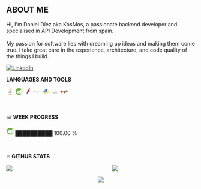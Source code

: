 

## ABOUT ME

Hi, I'm Daniel Díez aka KosMos, a passionate backend developer and specialised in API Development from spain. 
</br></br>
My passion for software lies with dreaming up ideas and making them come true. I take great care in the experience, architecture, and code quality of the things I build.

  <a href="https://www.linkedin.com/in/daniel-d%C3%ADez-miguel-644503207/"><img width="32px" alt="LinkedIn" title="LinkedIn" src="https://raw.githubusercontent.com/peterthehan/peterthehan/master/assets/linkedin.svg"/></a>
<!-- <a href="https://www.linkedin.com/in/daniel-d%C3%ADez-miguel-644503207/"/>SOCIAL MEDIA
  <img align="left" height="20" src="https://raw.githubusercontent.com/peterthehan/peterthehan/master/assets/linkedin.svg"/>
 </br></br> -->

**LANGUAGES AND TOOLS**

<code><img height="20" src="https://raw.githubusercontent.com/github/explore/80688e429a7d4ef2fca1e82350fe8e3517d3494d/topics/java/java.png"></code>
<code><img height="20" src="https://raw.githubusercontent.com/github/explore/80688e429a7d4ef2fca1e82350fe8e3517d3494d/topics/spring-boot/spring-boot.png"></code>
<code><img height="20" src="https://raw.githubusercontent.com/github/explore/80688e429a7d4ef2fca1e82350fe8e3517d3494d/topics/maven/maven.png"></code>
<code><img height="20" src="https://raw.githubusercontent.com/github/explore/80688e429a7d4ef2fca1e82350fe8e3517d3494d/topics/mongodb/mongodb.png"></code>
<code><img height="20" src="https://raw.githubusercontent.com/github/explore/80688e429a7d4ef2fca1e82350fe8e3517d3494d/topics/python/python.png"></code>
<code><img height="20" src="https://raw.githubusercontent.com/github/explore/80688e429a7d4ef2fca1e82350fe8e3517d3494d/topics/mysql/mysql.png"></code>
<code><img height="20" src="https://raw.githubusercontent.com/github/explore/80688e429a7d4ef2fca1e82350fe8e3517d3494d/topics/git/git.png"></code>

</br>

📊 **WEEK PROGRESS**

<code><img height="20" src="https://raw.githubusercontent.com/github/explore/80688e429a7d4ef2fca1e82350fe8e3517d3494d/topics/spring-boot/spring-boot.png"></code>
 ██████████   100.00 %

</br>

 🔥 **GITHUB STATS**

<img align="left" width="44%" src="https://github-readme-stats.vercel.app/api?username=DanielDiezMiguel&hide_border=true&theme=cobalt">
<img align="right" width="44%" src="https://github-readme-stats.vercel.app/api/top-langs/?username=DanielDiezMiguel&layout=compact&hide_border=true&langs_count=4&hide=Blade&theme=cobalt"> </br>

<p align="center">
  <img src="https://capsule-render.vercel.app/api?type=waving&color=gradient&height=60&section=footer"/>
</p>
